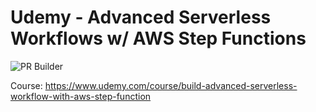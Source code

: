 # Udemy - Advanced Serverless Workflows w/ AWS Step Functions
<!-- Status Badge for whether this specific project is passing GitHub Actions CI/CD -->
![PR Builder](https://github.com/doublenns/learningAWSServerless/workflows/PR%20Builder/badge.svg)

Course: https://www.udemy.com/course/build-advanced-serverless-workflow-with-aws-step-function
